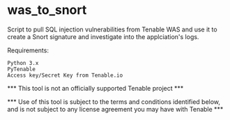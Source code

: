 # was_to_snort
Script to pull SQL injection vulnerabilities from Tenable WAS and use it to create a Snort signature and investigate into the applciation's logs.

Requirements:

    Python 3.x
    PyTenable
    Access key/Secret Key from Tenable.io
    
    
*** This tool is not an officially supported Tenable project ***

*** Use of this tool is subject to the terms and conditions identified below,
 and is not subject to any license agreement you may have with Tenable ***

